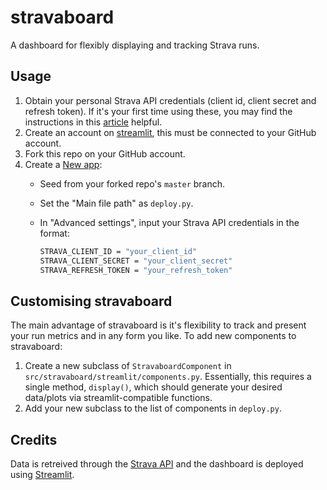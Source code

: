 # stravaboard

A dashboard for flexibly displaying and tracking Strava runs.

## Usage

1. Obtain your personal Strava API credentials (client id, client secret and refresh token). If it's your first time using these, you may find the instructions in this [article](https://towardsdatascience.com/using-the-strava-api-and-pandas-to-explore-your-activity-data-d94901d9bfde) helpful.
2. Create an account on [streamlit](https://streamlit.io), this must be connected to your GitHub account.
3. Fork this repo on your GitHub account.
4. Create a [New app](https://share.streamlit.io):
    - Seed from your forked repo's `master` branch.
    - Set the "Main file path" as `deploy.py`.
    - In "Advanced settings", input your Strava API credentials in the format:

        ```bash
        STRAVA_CLIENT_ID = "your_client_id"
        STRAVA_CLIENT_SECRET = "your_client_secret"
        STRAVA_REFRESH_TOKEN = "your_refresh_token"
        ```

## Customising stravaboard

The main advantage of stravaboard is it's flexibility to track and present your run metrics and in any form you like. To add new components to stravaboard:

1. Create a new subclass of `StravaboardComponent` in `src/stravaboard/streamlit/components.py`. Essentially, this requires a single method, `display()`, which should generate your desired data/plots via streamlit-compatible functions.
2. Add your new subclass to the list of components in `deploy.py`.

## Credits

Data is retreived through the [Strava API](https://developers.strava.com) and the dashboard is deployed using [Streamlit](https://streamlit.io).
